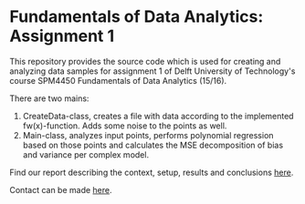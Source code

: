 # Fundamentals of Data Analytics: Assignment 1
This repository provides the source code which is used for creating and analyzing data samples for assignment 1 of Delft University of Technology's course SPM4450 Fundamentals of Data Analytics (15/16).

There are two mains:

1. CreateData-class, creates a file with data according to the implemented fw(x)-function. Adds some noise to the points as well.
2. Main-class, analyzes input points, performs polynomial regression based on those points and calculates the MSE decomposition of bias and variance per complex model.

Find our report describing the context, setup, results and conclusions [here](https://github.com/wesleyvanderlee/FDA/raw/master/Assignment%201%20-%20Fundamentals%20of%20Data%20Analytics%20(SPM4450)%20-%20wvanderlee%20and%20melmaouchi%20.pdf).

Contact can be made [here](http://wesleyvanderlee.nl/#contact).
